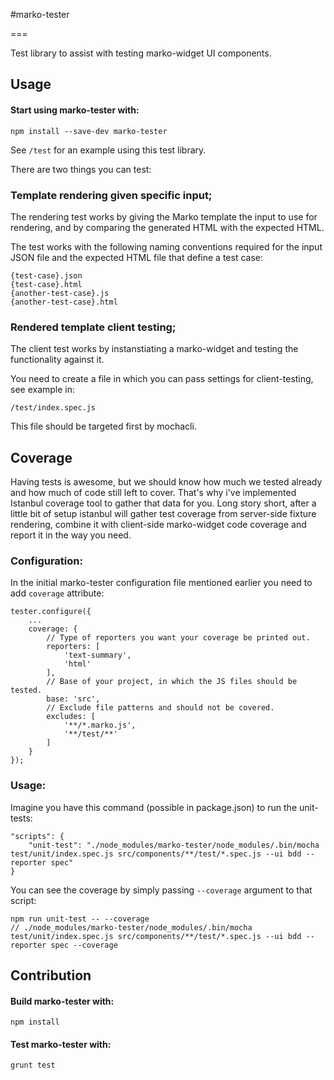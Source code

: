 #marko-tester

===

Test library to assist with testing marko-widget UI components.

## Usage

#### Start using marko-tester with:

```
npm install --save-dev marko-tester
```

See `/test` for an example using this test library.

There are two things you can test:

### Template rendering given specific input;

The rendering test works by giving the Marko template the input to use for rendering, and by comparing the generated HTML with the expected HTML.


The test works with the following naming conventions required for the input JSON file and the expected HTML file that define a test case:

```
{test-case}.json
{test-case}.html
{another-test-case}.js
{another-test-case}.html
```

### Rendered template client testing;

The client test works by instanstiating a marko-widget and testing the functionality against it.

You need to create a file in which you can pass settings for client-testing, see example in:

```
/test/index.spec.js
```

This file should be targeted first by mochacli.

## Coverage

Having tests is awesome, but we should know how much we tested already and how much of code still left to cover. That's why i've implemented Istanbul coverage tool to gather that data for you. Long story short, after a little bit of setup istanbul will gather test coverage from server-side fixture rendering, combine it with client-side marko-widget code coverage and report it in the way you need.

### Configuration:

In the initial marko-tester configuration file mentioned earlier you need to add `coverage` attribute:

```
tester.configure({
    ...
    coverage: {
        // Type of reporters you want your coverage be printed out.
        reporters: [
            'text-summary',
            'html'
        ],
        // Base of your project, in which the JS files should be tested.
        base: 'src',
        // Exclude file patterns and should not be covered.
        excludes: [
            '**/*.marko.js',
            '**/test/**'
        ]
    }
});
```

### Usage:

Imagine you have this command (possible in package.json) to run the unit-tests:

``` 
"scripts": {
    "unit-test": "./node_modules/marko-tester/node_modules/.bin/mocha test/unit/index.spec.js src/components/**/test/*.spec.js --ui bdd --reporter spec"
}
```

You can see the coverage by simply passing `--coverage` argument to that script:

```
npm run unit-test -- --coverage
// ./node_modules/marko-tester/node_modules/.bin/mocha test/unit/index.spec.js src/components/**/test/*.spec.js --ui bdd --reporter spec --coverage
```

## Contribution

#### Build marko-tester with:

```
npm install
```

#### Test marko-tester with:

```
grunt test
```
